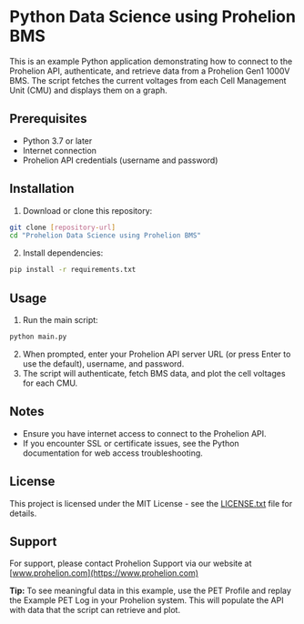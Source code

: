 # Python Data Science using Prohelion BMS

This is an example Python application demonstrating how to connect to the Prohelion API, authenticate, and retrieve data from a Prohelion Gen1 1000V BMS. The script fetches the current voltages from each Cell Management Unit (CMU) and displays them on a graph.

## Prerequisites

- Python 3.7 or later
- Internet connection
- Prohelion API credentials (username and password)

## Installation

1. Download or clone this repository:

```bash
git clone [repository-url]
cd "Prohelion Data Science using Prohelion BMS"
```

2. Install dependencies:

```bash
pip install -r requirements.txt
```

## Usage

1. Run the main script:

```bash
python main.py
```

2. When prompted, enter your Prohelion API server URL (or press Enter to use the default), username, and password.
3. The script will authenticate, fetch BMS data, and plot the cell voltages for each CMU.

## Notes

- Ensure you have internet access to connect to the Prohelion API.
- If you encounter SSL or certificate issues, see the Python documentation for web access troubleshooting.

## License

This project is licensed under the MIT License - see the [LICENSE.txt](../LICENSE.txt) file for details.

## Support

For support, please contact Prohelion Support via our website at [www.prohelion.com](https://www.prohelion.com)

**Tip:** To see meaningful data in this example, use the PET Profile and replay the Example PET Log in your Prohelion system. This will populate the API with data that the script can retrieve and plot. 